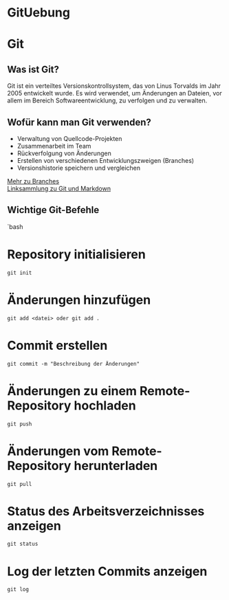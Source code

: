 # GitUebung
# Git

## Was ist Git?  
Git ist ein verteiltes Versionskontrollsystem, das von Linus Torvalds im Jahr 2005 entwickelt wurde. Es wird verwendet, um Änderungen an Dateien, vor allem im Bereich Softwareentwicklung, zu verfolgen und zu verwalten.  

## Wofür kann man Git verwenden?  
- Verwaltung von Quellcode-Projekten  
- Zusammenarbeit im Team  
- Rückverfolgung von Änderungen  
- Erstellen von verschiedenen Entwicklungszweigen (Branches)  
- Versionshistorie speichern und vergleichen  

[Mehr zu Branches](branches.md)  
[Linksammlung zu Git und Markdown](links.md)

## Wichtige Git-Befehle  

`bash
# Repository initialisieren
```
git init
```

# Änderungen hinzufügen
```
git add <datei> oder git add .
```

# Commit erstellen
```
git commit -m "Beschreibung der Änderungen"
```
# Änderungen zu einem Remote-Repository hochladen
```
git push
```

# Änderungen vom Remote-Repository herunterladen
```
git pull
```

# Status des Arbeitsverzeichnisses anzeigen
```
git status
````

# Log der letzten Commits anzeigen
```
git log
```
